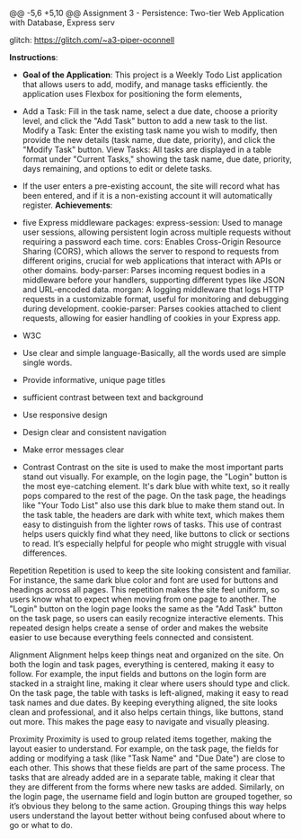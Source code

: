 @@ -5,6 +5,10 @@ Assignment 3 - Persistence: Two-tier Web Application with Database, Express serv

glitch: https://glitch.com/~a3-piper-oconnell

**Instructions**:
- **Goal of the Application**: This project is a Weekly Todo List application that allows users to add, modify, and manage tasks efficiently. the application uses Flexbox for positioning the form elements,

- Add a Task: Fill in the task name, select a due date, choose a priority level, and click the "Add Task" button to add a new task to the list. Modify a Task: Enter the existing task name you wish to modify, then provide the new details (task name, due date, priority), and click the "Modify Task" button. View Tasks: All tasks are displayed in a table format under "Current Tasks," showing the task name, due date, priority, days remaining, and options to edit or delete tasks.
- If the user enters a pre-existing account, the site will record what has been entered, and if it is a non-existing account it will automatically register.
**Achievements**:
- five Express middleware packages:
express-session: Used to manage user sessions, allowing persistent login across multiple requests without requiring a password each time.
cors: Enables Cross-Origin Resource Sharing (CORS), which allows the server to respond to requests from different origins, crucial for web applications that interact with APIs or other domains.
body-parser: Parses incoming request bodies in a middleware before your handlers, supporting different types like JSON and URL-encoded data.
morgan: A logging middleware that logs HTTP requests in a customizable format, useful for monitoring and debugging during development.
cookie-parser: Parses cookies attached to client requests, allowing for easier handling of cookies in your Express app.

- W3C
- Use clear and simple language-Basically, all the words used are simple single words.
- Provide informative, unique page titles
- sufficient contrast between text and background
- Use responsive design
- Design clear and consistent navigation
- Make error messages clear



- Contrast
  Contrast on the site is used to make the most important parts stand out visually. For example, on the login page, the "Login" button is the most eye-catching element. It's dark blue with white text, so it really pops compared to the rest of the page. On the task page, the headings like "Your Todo List" also use this dark blue to make them stand out. In the task table, the headers are dark with white text, which makes them easy to distinguish from the lighter rows of tasks. This use of contrast helps users quickly find what they need, like buttons to click or sections to read. It’s especially helpful for people who might struggle with visual differences.

Repetition
Repetition is used to keep the site looking consistent and familiar. For instance, the same dark blue color and font are used for buttons and headings across all pages. This repetition makes the site feel uniform, so users know what to expect when moving from one page to another. The "Login" button on the login page looks the same as the "Add Task" button on the task page, so users can easily recognize interactive elements. This repeated design helps create a sense of order and makes the website easier to use because everything feels connected and consistent.

Alignment
Alignment helps keep things neat and organized on the site. On both the login and task pages, everything is centered, making it easy to follow. For example, the input fields and buttons on the login form are stacked in a straight line, making it clear where users should type and click. On the task page, the table with tasks is left-aligned, making it easy to read task names and due dates. By keeping everything aligned, the site looks clean and professional, and it also helps certain things, like buttons, stand out more. This makes the page easy to navigate and visually pleasing.

Proximity
Proximity is used to group related items together, making the layout easier to understand. For example, on the task page, the fields for adding or modifying a task (like "Task Name" and "Due Date") are close to each other. This shows that these fields are part of the same process. The tasks that are already added are in a separate table, making it clear that they are different from the forms where new tasks are added. Similarly, on the login page, the username field and login button are grouped together, so it’s obvious they belong to the same action. Grouping things this way helps users understand the layout better without being confused about where to go or what to do.




